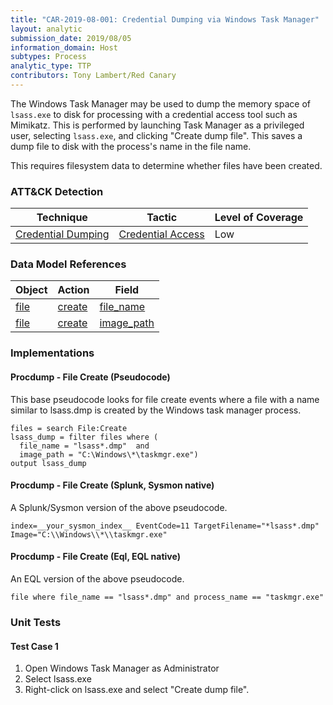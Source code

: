 ```yaml
---
title: "CAR-2019-08-001: Credential Dumping via Windows Task Manager"
layout: analytic
submission_date: 2019/08/05
information_domain: Host
subtypes: Process
analytic_type: TTP
contributors: Tony Lambert/Red Canary
---
```


The Windows Task Manager may be used to dump the memory space of `lsass.exe` to disk for processing with a credential access tool such as Mimikatz. This is performed by launching Task Manager as a privileged user, selecting `lsass.exe`, and clicking "Create dump file". This saves a dump file to disk with the process's name in the file name.

This requires filesystem data to determine whether files have been created.


### ATT&CK Detection

|Technique|Tactic|Level of Coverage|
|---|---|---|
|[Credential Dumping](https://attack.mitre.org/techniques/T1003/)|[Credential Access](https://attack.mitre.org/tactics/TA0006/)|Low|

### Data Model References

|Object|Action|Field|
|---|---|---|
|[file](/data_model/file) | [create](/data_model/file#create) | [file_name](/data_model/file#file_name) |
|[file](/data_model/file) | [create](/data_model/file#create) | [image_path](/data_model/file#image_path) |


### Implementations

#### Procdump - File Create (Pseudocode)


This base pseudocode looks for file create events where a file with a name similar to lsass.dmp is created by the Windows task manager process.


```
files = search File:Create
lsass_dump = filter files where (
  file_name = "lsass*.dmp"  and
  image_path = "C:\Windows\*\taskmgr.exe")
output lsass_dump
```


#### Procdump - File Create (Splunk, Sysmon native)


A Splunk/Sysmon version of the above pseudocode.


```
index=__your_sysmon_index__ EventCode=11 TargetFilename="*lsass*.dmp" Image="C:\\Windows\\*\\taskmgr.exe"
```


#### Procdump - File Create (Eql, EQL native)


An EQL version of the above pseudocode.


```
file where file_name == "lsass*.dmp" and process_name == "taskmgr.exe"
```



### Unit Tests

#### Test Case 1

1. Open Windows Task Manager as Administrator
2. Select lsass.exe
3. Right-click on lsass.exe and select "Create dump file".
